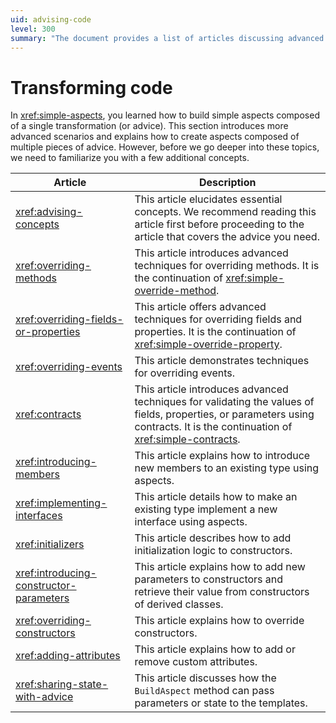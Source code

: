 ```yaml
---
uid: advising-code
level: 300
summary: "The document provides a list of articles discussing advanced techniques in transforming code, including overriding methods, fields, events, implementing interfaces, and using aspects."
---
```


# Transforming code

In <xref:simple-aspects>, you learned how to build simple aspects composed of a single transformation (or advice). This section introduces more advanced scenarios and explains how to create aspects composed of multiple pieces of advice. However, before we go deeper into these topics, we need to familiarize you with a few additional concepts.

| Article | Description |
|----|----|
| <xref:advising-concepts> | This article elucidates essential concepts. We recommend reading this article first before proceeding to the article that covers the advice you need. |
| <xref:overriding-methods> | This article introduces advanced techniques for overriding methods. It is the continuation of <xref:simple-override-method>. |
| <xref:overriding-fields-or-properties> | This article offers advanced techniques for overriding fields and properties. It is the continuation of <xref:simple-override-property>. |
| <xref:overriding-events> | This article demonstrates techniques for overriding events. |
| <xref:contracts> | This article introduces advanced techniques for validating the values of fields, properties, or parameters using contracts. It is the continuation of <xref:simple-contracts>. |
| <xref:introducing-members> | This article explains how to introduce new members to an existing type using aspects. |
| <xref:implementing-interfaces> | This article details how to make an existing type implement a new interface using aspects. |
| <xref:initializers> | This article describes how to add initialization logic to constructors. |
| <xref:introducing-constructor-parameters> | This article explains how to add new parameters to constructors and retrieve their value from constructors of derived classes. |
| <xref:overriding-constructors> | This article explains how to override constructors. |
| <xref:adding-attributes> | This article explains how to add or remove custom attributes. |
| <xref:sharing-state-with-advice> | This article discusses how the `BuildAspect` method can pass parameters or state to the templates.
